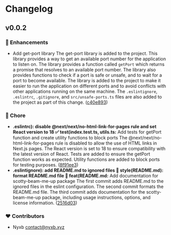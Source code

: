 # Changelog


## v0.0.2


### 🚀 Enhancements

  - Add get-port library The get-port library is added to the project. This library provides a way to get an available port number for the application to listen on. The library provides a function called `getPort` which returns a promise that resolves to an available port number. The library also provides functions to check if a port is safe or unsafe, and to wait for a port to become available. The library is added to the project to make it easier to run the application on different ports and to avoid conflicts with other applications running on the same machine. The `.eslintignore`, `.eslintrc`, `.gitignore`, and `src/unsafe-ports.ts` files are also added to the project as part of this change. ([c40e893](https://github.com/nyxblabs/scotty-beam-me-up/commit/c40e893))

### 🏡 Chore

  - **.eslintrc): disable @next/next/no-html-link-for-pages rule and set React version to 18 ✅ test(index.test.ts, utils.ts:** Add tests for getPort function and create utility functions to block ports The @next/next/no-html-link-for-pages rule is disabled to allow the use of HTML links in Next.js pages. The React version is set to 18 to ensure compatibility with the latest version of React. Tests are added to ensure the getPort function works as expected. Utility functions are added to block ports for testing purposes. ([8f91ee3](https://github.com/nyxblabs/scotty-beam-me-up/commit/8f91ee3))
  - **.eslintignore): add README.md to ignored files 🎨 style(README.md): format README.md file 🚀 feat(README.md:** Add documentation for scotty-beam-me-up package The first commit adds README.md to the ignored files in the eslint configuration. The second commit formats the README.md file. The third commit adds documentation for the scotty-beam-me-up package, including usage instructions, options, and license information. ([2516d03](https://github.com/nyxblabs/scotty-beam-me-up/commit/2516d03))

### ❤️  Contributors

- Nyxb <contact@nyxb.xyz>

